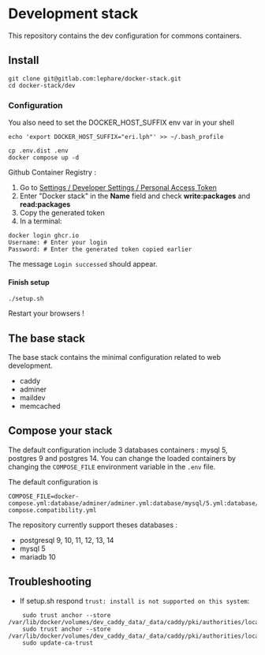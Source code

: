 # Development stack

This repository contains the dev configuration for commons containers.

## Install

```shell
git clone git@gitlab.com:lephare/docker-stack.git
cd docker-stack/dev
```

### Configuration
You also need to set the DOCKER_HOST_SUFFIX env var in your shell

	echo 'export DOCKER_HOST_SUFFIX="eri.lph"' >> ~/.bash_profile

```shell
cp .env.dist .env
docker compose up -d
```

Github Container Registry :

1. Go to [Settings / Developer Settings / Personal Access Token](https://github.com/settings/tokens/new?scopes=write:packages)
2. Enter "Docker stack" in the **Name** field and check **write:packages** and **read:packages**
3. Copy the generated token
4. In a terminal:

```shell
docker login ghcr.io
Username: # Enter your login
Password: # Enter the generated token copied earlier
```

The message `Login successed` should appear.

#### Finish setup

```shell
./setup.sh
```

Restart your browsers !

## The base stack

The base stack contains the minimal configuration related to web development.

 - caddy
 - adminer
 - maildev
 - memcached

## Compose your stack

The default configuration include 3 databases containers : mysql 5, postgres 9 and postgres 14. You can change the loaded containers by changing the `COMPOSE_FILE` environment variable in the `.env` file.

The default configuration is

	COMPOSE_FILE=docker-compose.yml:database/adminer/adminer.yml:database/mysql/5.yml:database/postgres/9.yml:database/postgres/14.yml:docker-compose.compatibility.yml


The repository currently support theses databases :

 - postgresql 9, 10, 11, 12, 13, 14
 - mysql 5
 - mariadb 10

## Troubleshooting

- If setup.sh respond `trust: install is not supported on this system`:

```shell
    sudo trust anchor --store /var/lib/docker/volumes/dev_caddy_data/_data/caddy/pki/authorities/local/root.crt
    sudo trust anchor --store /var/lib/docker/volumes/dev_caddy_data/_data/caddy/pki/authorities/local/intermediate.crt
    sudo update-ca-trust
```
